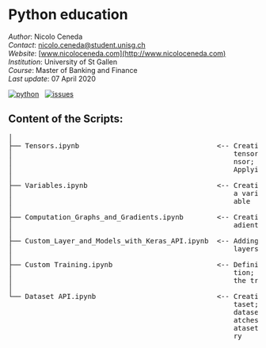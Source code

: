 # Python education

*Author*: Nicolo Ceneda \
*Contact*: nicolo.ceneda@student.unisg.ch \
*Website*: [www.nicoloceneda.com](http://www.nicoloceneda.com) \
*Institution*: University of St Gallen \
*Course*: Master of Banking and Finance \
*Last update*: 07 April 2020

<!-- buttons -->
<p align="left">
    <a href="https://www.python.org/">
        <img src="https://img.shields.io/badge/python-v3-brightgreen.svg"
            alt="python"></a> &nbsp;
    <a href="https://github.com/nicoloceneda/Python-edu/graphs/commit-activity">
        <img src="https://img.shields.io/badge/Maintained%3F-yes-brightgreen.svg"
            alt="issues"></a> &nbsp;
</p>

## Content of the Scripts:
<pre>
│
├── Tensors.ipynb                                 <-- Creating tensors; Accessing the values of a
│                                                     tensor; Manipulating the data type of a te-
│                                                     nsor; Manipulating the shape of a tensor; 
│                                                     Applying mathematical operations to tensors
│
├── Variables.ipynb                               <-- Creating variables; Accessing the values of 
│                                                     a variable; Modifying the values of a vari-
│                                                     able
│
├── Computation_Graphs_and_Gradients.ipynb        <-- Creating a computation graph; Computing gr-
│                                                     adients
│
├── Custom_Layer_and_Models_with_Keras_API.ipynb  <-- Adding weights; Adding losses; Serializing 
│                                                     layers; Model class     
│
├── Custom Training.ipynb                         <-- Defining the model; Defining the loss func-
│                                                     tion; Obtaining the training data; Defining
│                                                     the training loop                     
│
└── Dataset API.ipynb                             <-- Creating a dataset; Iterating through a da-
                                                      taset; Combining two tensors into a joint  
                                                      dataset; Shuffling the dataset, creating b- 
                                                      atches and repeating; Fetching available d- 
                                                      atasets from the tensorflow_datasets libra-
                                                      ry
</pre>

